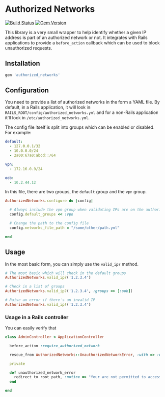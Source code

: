 # Authorized Networks

[![Build Status](https://travis-ci.org/adamcooke/authorized_networks.svg?branch=master)](https://travis-ci.org/adamcooke/authorized_networks) [![Gem Version](https://badge.fury.io/rb/authorized_networks.svg)](https://badge.fury.io/rb/authorized_networks)


This library is a very small wrapper to help identify whether a given IP address is part of an authorized network or not. It integrates with Rails applications to provide a `before_action` callback which can be used to block unauthorized requests.

## Installation

```ruby
gem 'authorized_networks'
```

## Configuration

You need to provide a list of authorized networks in the form a YAML file. By default, in a Rails application, it will look in `RAILS_ROOT/config/authorized_networks.yml` and for a non-Rails application it'll look in `/etc/authorized_networks.yml`.

The config file itself is split into groups which can be enabled or disabled. For example:

```yaml
default:
  - 127.0.0.1/32
  - 10.0.0.0/24
  - 2a00:67a0:abcd::/64

vpn:
  - 172.16.0.0/24

oob:
  - 10.2.44.12
```

In this file, there are two groups, the `default` group and the `vpn` group.

```ruby
AuthorizedNetworks.configure do |config|

  # Always include the vpn group when validating IPs are on the authorized network
  config.default_groups << :vpn

  # Change the path to the config file
  config.networks_file_path = "/some/other/path.yml"

end
```

## Usage

In the most basic form, you can simply use the `valid_ip?` method.

```ruby
# The most basic which will check in the default groups
AuthorizedNetworks.valid_ip?('1.2.3.4')

# Check in a list of groups
AuthorizedNetworks.valid_ip?('1.2.3.4', :groups => [:oob])

# Raise an error if there's an invalid IP
AuthorizedNetworks.valid_ip!('1.2.3.4')
```

### Usage in a Rails controller

You can easily verify that

```ruby
class AdminController < ApplicationController

  before_action :require_authorized_network

  rescue_from AuthorizedNetworks::UnauthorizedNetworkError, :with => :unauthorized_network_error

  private

  def unauthorized_network_error
    redirect_to root_path, :notice => "Your are not permitted to access this URL."
  end

end
```

